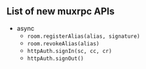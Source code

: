 ## List of new muxrpc APIs

- async
  - `room.registerAlias(alias, signature)`
  - `room.revokeAlias(alias)`
  - `httpAuth.signIn(sc, cc, cr)`
  - `httpAuth.signOut()`